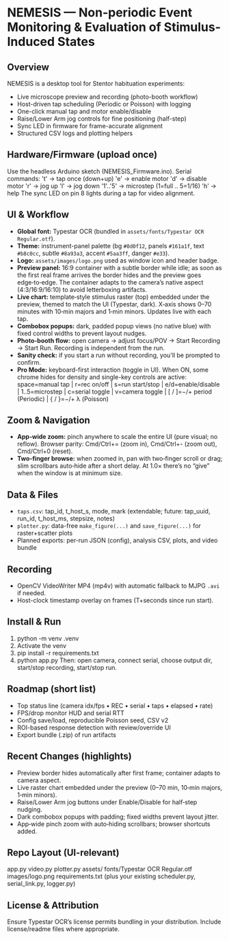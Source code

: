 NEMESIS — Non-periodic Event Monitoring & Evaluation of Stimulus-Induced States
==================================================================================

Overview
--------
NEMESIS is a desktop tool for Stentor habituation experiments:
- Live microscope preview and recording (photo-booth workflow)
- Host-driven tap scheduling (Periodic or Poisson) with logging
- One-click manual tap and motor enable/disable
- Raise/Lower Arm jog controls for fine positioning (half-step)
- Sync LED in firmware for frame-accurate alignment
- Structured CSV logs and plotting helpers

Hardware/Firmware (upload once)
-------------------------------
Use the headless Arduino sketch (NEMESIS_Firmware.ino). Serial commands:
  't' → tap once (down+up)
  'e' → enable motor    'd' → disable motor
  'r' → jog up          'l' → jog down
  '1'..'5' → microstep (1=full .. 5=1/16)
  'h' → help
The sync LED on pin 8 lights during a tap for video alignment.

UI & Workflow
-------------
- **Global font:** Typestar OCR (bundled in `assets/fonts/Typestar OCR Regular.otf`).
- **Theme:** instrument-panel palette (bg `#0d0f12`, panels `#161a1f`, text `#b8c0cc`, subtle `#8a93a3`, accent `#5aa3ff`, danger `#e33`).
- **Logo:** `assets/images/logo.png` used as window icon and header badge.
- **Preview panel:** 16:9 container with a subtle border while idle; as soon as the first real frame arrives the border hides and the preview goes edge‑to‑edge. The container adapts to the camera’s native aspect (4:3/16:9/16:10) to avoid letterboxing artifacts.
- **Live chart:** template‑style stimulus raster (top) embedded under the preview, themed to match the UI (Typestar, dark). X‑axis shows 0–70 minutes with 10‑min majors and 1‑min minors. Updates live with each tap.
- **Combobox popups:** dark, padded popup views (no native blue) with fixed control widths to prevent layout nudges.
- **Photo‑booth flow:** open camera → adjust focus/POV → Start Recording → Start Run. Recording is independent from the run.
- **Sanity check:** if you start a run without recording, you'll be prompted to confirm.
- **Pro Mode:** keyboard-first interaction (toggle in UI). When ON, some chrome hides for density and single-key controls are active:
  space=manual tap | r=rec on/off | s=run start/stop | e/d=enable/disable |
  1..5=microstep | c=serial toggle | v=camera toggle |
  [ / ]=−/+ period (Periodic) | { / }=−/+ λ (Poisson)

Zoom & Navigation
-----------------
- **App‑wide zoom:** pinch anywhere to scale the entire UI (pure visual; no reflow). Browser parity: Cmd/Ctrl+= (zoom in), Cmd/Ctrl+- (zoom out), Cmd/Ctrl+0 (reset).
- **Two‑finger browse:** when zoomed in, pan with two‑finger scroll or drag; slim scrollbars auto‑hide after a short delay. At 1.0× there’s no “give” when the window is at minimum size.

Data & Files
------------
- `taps.csv`: tap_id, t_host_s, mode, mark (extendable; future: tap_uuid, run_id, t_host_ms, stepsize, notes)
- `plotter.py`: data-free `make_figure(...)` and `save_figure(...)` for raster+scatter plots
- Planned exports: per-run JSON (config), analysis CSV, plots, and video bundle

Recording
---------
- OpenCV VideoWriter MP4 (mp4v) with automatic fallback to MJPG `.avi` if needed.
- Host-clock timestamp overlay on frames (T+seconds since run start).

Install & Run
-------------
1) python -m venv .venv
2) Activate the venv
3) pip install -r requirements.txt
4) python app.py
Then: open camera, connect serial, choose output dir, start/stop recording, start/stop run.

Roadmap (short list)
--------------------
- Top status line (camera idx/fps • REC • serial • taps • elapsed • rate)
- FPS/drop monitor HUD and serial RTT
- Config save/load, reproducible Poisson seed, CSV v2
- ROI-based response detection with review/override UI
- Export bundle (.zip) of run artifacts

Recent Changes (highlights)
---------------------------
- Preview border hides automatically after first frame; container adapts to camera aspect.
- Live raster chart embedded under the preview (0–70 min, 10‑min majors, 1‑min minors).
- Raise/Lower Arm jog buttons under Enable/Disable for half‑step nudging.
- Dark combobox popups with padding; fixed widths prevent layout jitter.
- App‑wide pinch zoom with auto‑hiding scrollbars; browser shortcuts added.

Repo Layout (UI-relevant)
-------------------------
app.py
video.py
plotter.py
assets/
  fonts/Typestar OCR Regular.otf
  images/logo.png
requirements.txt
(plus your existing scheduler.py, serial_link.py, logger.py)

License & Attribution
---------------------
Ensure Typestar OCR’s license permits bundling in your distribution. Include license/readme files where appropriate.

